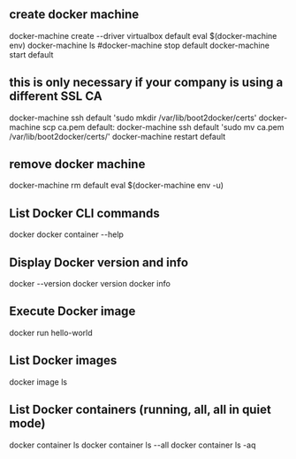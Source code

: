 ## create docker machine
docker-machine create --driver virtualbox default
eval $(docker-machine env)
docker-machine ls
#docker-machine stop default
docker-machine start default

## this is only necessary if your company is using a different SSL CA 
docker-machine ssh default 'sudo mkdir /var/lib/boot2docker/certs'
docker-machine scp ca.pem default:
docker-machine ssh default 'sudo mv ca.pem /var/lib/boot2docker/certs/'
docker-machine restart default 

## remove docker machine
docker-machine rm default
eval $(docker-machine env -u)

## List Docker CLI commands
docker
docker container --help

## Display Docker version and info
docker --version
docker version
docker info

## Execute Docker image
docker run hello-world

## List Docker images
docker image ls

## List Docker containers (running, all, all in quiet mode)
docker container ls
docker container ls --all
docker container ls -aq